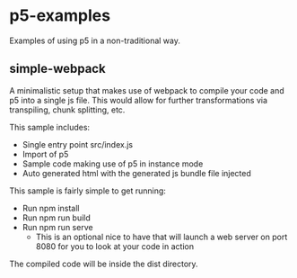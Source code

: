 # p5-examples
Examples of using p5 in a non-traditional way.

## simple-webpack
A minimalistic setup that makes use of webpack to compile your code and p5 into a
single js file. This would allow for further transformations via transpiling, chunk
splitting, etc.

This sample includes:
- Single entry point src/index.js
- Import of p5 
- Sample code making use of p5 in instance mode
- Auto generated html with the generated js bundle file injected

This sample is fairly simple to get running:
- Run npm install
- Run npm run build
- Run npm run serve
  - This is an optional nice to have that will launch a web server on port 8080 for
    you to look at your code in action

The compiled code will be inside the dist directory.
